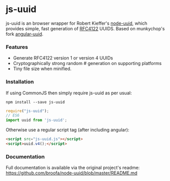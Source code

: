 # js-uuid

js-uuid is an browser wrapper for Robert Kieffer's [node-uuid](https://github.com/broofa/node-uuid), which provides simple, fast generation of [RFC4122](http://www.ietf.org/rfc/rfc4122.txt) UUIDS.
Based on munkychop's fork [angular-uuid](https://github.com/munkychop/angular-uuid).

### Features

* Generate RFC4122 version 1 or version 4 UUIDs
* Cryptographically strong random # generation on supporting platforms
* Tiny file size when minified.

### Installation

If using CommonJS then simply require js-uuid as per usual:

```
npm install --save js-uuid
```

```javascript
require("js-uuid");
// ES6
import uuid from 'js-uuid';
```

Otherwise use a regular script tag (after including angular):

```html
<script src="js-uuid.js"></script>
<script>uuid.v4();</script>
```


### Documentation

Full documentation is available via the original project's readme: https://github.com/broofa/node-uuid/blob/master/README.md
